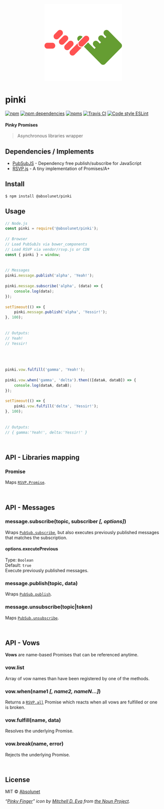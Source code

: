 <p align="center">
	<img src="https://github.com/absolunet/pinki/raw/master/ressources/pinki.png" width="250" height="250" alt="pinki">
</p>

# pinki
[![npm](https://img.shields.io/npm/v/@absolunet/pinki.svg)](https://www.npmjs.com/package/@absolunet/pinki)
[![npm dependencies](https://david-dm.org/absolunet/pinki/status.svg)](https://david-dm.org/absolunet/pinki)
[![npms](https://badges.npms.io/%40absolunet%2Fpinki.svg)](https://npms.io/search?q=%40absolunet%2Fpinki)
[![Travis CI](https://api.travis-ci.org/absolunet/pinki.svg?branch=master)](https://travis-ci.org/absolunet/pinki/builds)
[![Code style ESLint](https://img.shields.io/badge/code_style-@absolunet/library-659d32.svg)](https://github.com/absolunet/eslint-config)


#### Pinky Promises
> Asynchronous libraries wrapper


## Dependencies / Implements
- [PubSubJS](https://github.com/mroderick/PubSubJS) - Dependency free publish/subscribe for JavaScript
- [RSVP.js](https://github.com/tildeio/rsvp.js) - A tiny implementation of Promises/A+


## Install

```shell
$ npm install @absolunet/pinki
```

## Usage

```js
// Node.js
const pinki = require('@absolunet/pinki');

// Browser
// Load PubSubJs via bower_components
// Load RSVP via vendor/rsvp.js or CDN
const { pinki } = window;


// Messages
pinki.message.publish('alpha', 'Yeah!');

pinki.message.subscribe('alpha', (data) => {
	console.log(data);
});

setTimeout(() => {
	pinki.message.publish('alpha', 'Yessir!');
}, 100);


// Outputs:
// Yeah!
// Yessir!




pinki.vow.fulfill('gamma', 'Yeah!');

pinki.vow.when('gamma', 'delta').then(([dataA, dataB]) => {
	console.log(dataA, dataB);
});

setTimeout(() => {
	pinki.vow.fulfill('delta', 'Yessir!');
}, 100);


// Outputs:
// { gamma:'Yeah!', delta:'Yessir!' }
```


<br>

## API - Libraries mapping

### Promise
Maps [`RSVP.Promise`](https://github.com/tildeio/rsvp.js#basic-usage).



<br>

## API - Messages

### message.subscribe(topic, subscriber *[, options]*)
Wraps [`PubSub.subscribe`](https://github.com/mroderick/PubSubJS#basic-example), but also executes previously published messages that matches the subscription.

#### options.executePrevious
Type: `Boolean`<br>
Default: `true`<br>
Execute previously published messages.


### message.publish(topic, data)
Wraps [`PubSub.publish`](https://github.com/mroderick/PubSubJS#basic-example).

### message.unsubscribe(topic|token)
Maps [`PubSub.unsubscribe`](https://github.com/jprichardson/node-fs-extra/blob/master/docs/copy-sync.md).




<br>

## API - Vows
**Vows** are name-based Promises that can be referenced anytime.

### vow.list
Array of vow names than have been registered by one of the methods.

### vow.when(name1 *[, name2, nameN...]*)
Returns a [`RSVP.all`](https://github.com/tildeio/rsvp.js/#arrays-of-promises) Promise which reacts when all vows are fulfilled or one is broken.

### vow.fulfill(name, data)
Resolves the underlying Promise.

### vow.break(name, error)
Rejects the underlying Promise.



<br>

## License
MIT © [Absolunet](https://absolunet.com)


*“[Pinky Finger](https://thenounproject.com/term/pinky-finger/947218)” icon by [Mitchell D. Eva](https://www.mitchelleva.com) from [the Noun Project](https://thenounproject.com).*
